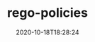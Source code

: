---
date: '2020-10-18T18:28:24'
draft: false
metadata:
  description: Rego policies collection
  homepage: ''
  name: rego-policies
  owner:
    github_url: https://github.com/redhat-cop
    login: redhat-cop
    name: Red Hat Communities of Practice
    url: https://redhat-cop.github.io
  url: https://github.com/redhat-cop/rego-policies
tags: []
title: rego-policies
type: tool
---